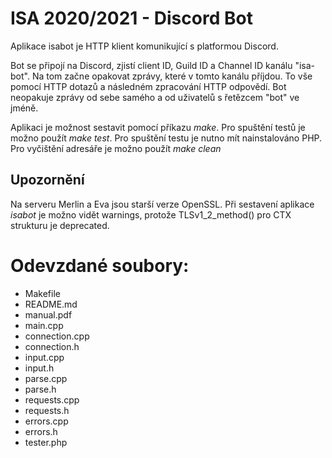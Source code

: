 **ISA 2020/2021 - Discord Bot**
==========
Aplikace isabot je HTTP klient komunikující s platformou Discord.


Bot se připojí na Discord, zjistí client ID, Guild ID a  Channel ID kanálu "isa-bot". Na tom začne opakovat zprávy, které v tomto kanálu příjdou.
To vše pomocí HTTP dotazů a následném zpracování HTTP odpovědí.
Bot neopakuje zprávy od sebe samého a od uživatelů s řetězcem "bot" ve jméně.


Aplikaci je možnost sestavit pomocí příkazu *make*.
Pro spuštění testů je možno použít *make test*. Pro spuštění testu je nutno mít nainstalováno PHP.
Pro vyčištění adresáře je možno použít *make clean*

## Upozornění
Na serveru Merlin a Eva jsou starší verze OpenSSL. Při sestavení aplikace *isabot* je možno vidět warnings, protože TLSv1_2_method() pro CTX strukturu je deprecated.

# Odevzdané soubory:
* Makefile
* README.md
* manual.pdf
* main.cpp
* connection.cpp
* connection.h
* input.cpp
* input.h
* parse.cpp
* parse.h
* requests.cpp
* requests.h
* errors.cpp
* errors.h
* tester.php